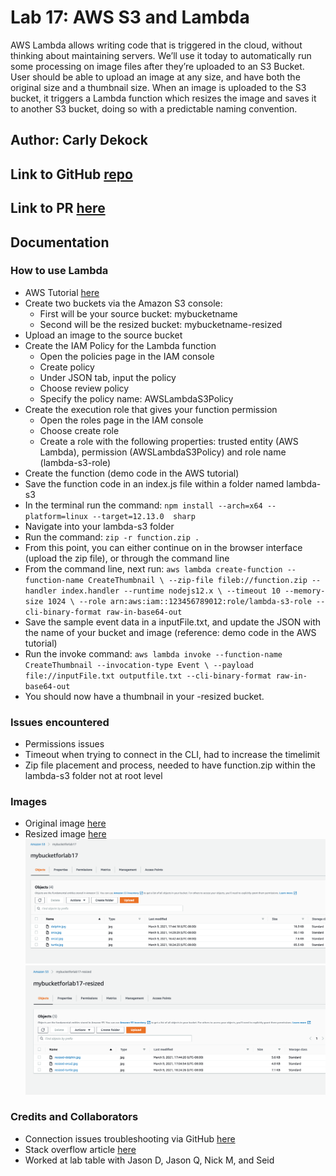 # Lab 17: AWS S3 and Lambda

AWS Lambda allows writing code that is triggered in the cloud, without thinking about maintaining servers. We’ll use it today to automatically run some processing on image files after they’re uploaded to an S3 Bucket. User should be able to upload an image at any size, and have both the original size and a thumbnail size. When an image is uploaded to the S3 bucket, it triggers a Lambda function which resizes the image and saves it to another S3 bucket, doing so with a predictable naming convention.

## Author: Carly Dekock

## Link to GitHub [repo](https://github.com/carlydekock/image-lambda.git)
## Link to PR [here](https://github.com/carlydekock/image-lambda/pull/1)

## Documentation

### How to use Lambda

- AWS Tutorial [here](https://docs.aws.amazon.com/lambda/latest/dg/with-s3-example.html)
- Create two buckets via the Amazon S3 console:
  - First will be your source bucket: mybucketname
  - Second will be the resized bucket: mybucketname-resized
- Upload an image to the source bucket
- Create the IAM Policy for the Lambda function
  - Open the policies page in the IAM console
  - Create policy
  - Under JSON tab, input the policy
  - Choose review policy
  - Specify the policy name: AWSLambdaS3Policy
- Create the execution role that gives your function permission
  - Open the roles page in the IAM console
  - Choose create role
  - Create a role with the following properties: trusted entity (AWS Lambda), permission (AWSLambdaS3Policy) and role name (lambda-s3-role)
- Create the function (demo code in the AWS tutorial)
- Save the function code in an index.js file within a folder named lambda-s3
- In the terminal run the command: ```npm install --arch=x64 --platform=linux --target=12.13.0  sharp```
- Navigate into your lambda-s3 folder
- Run the command: ```zip -r function.zip .```
- From this point, you can either continue on in the browser interface (upload the zip file), or through the command line
- From the command line, next run: ```aws lambda create-function --function-name CreateThumbnail \ --zip-file fileb://function.zip --handler index.handler --runtime nodejs12.x \ --timeout 10 --memory-size 1024 \ --role arn:aws:iam::123456789012:role/lambda-s3-role --cli-binary-format raw-in-base64-out```
- Save the sample event data in a inputFile.txt, and update the JSON with the name of your bucket and image (reference: demo code in the AWS tutorial)
- Run the invoke command: ```aws lambda invoke --function-name CreateThumbnail --invocation-type Event \ --payload file://inputFile.txt outputfile.txt --cli-binary-format raw-in-base64-out```
- You should now have a thumbnail in your -resized bucket.

### Issues encountered

- Permissions issues
- Timeout when trying to connect in the CLI, had to increase the timelimit
- Zip file placement and process, needed to have function.zip within the lambda-s3 folder not at root level

### Images

- Original image [here](/assets/turtle.jpg)
- Resized image [here](/assets/resized-turtle.jpg)
![image](/assets/bucket.png)
![image2](/assets/bucket-resized.png)

### Credits and Collaborators

- Connection issues troubleshooting via GitHub [here](https://github.com/aws/aws-cli/issues/3842)
- Stack overflow article [here](https://stackoverflow.com/questions/37498124/accessdeniedexception-user-is-not-authorized-to-perform-lambdainvokefunction)
- Worked at lab table with Jason D, Jason Q, Nick M, and Seid
